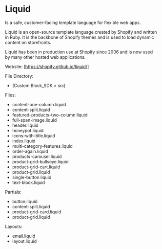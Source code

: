 # Liquid

Is a safe, customer-facing template language for flexible web apps.

Liquid is an open-source template language created by Shopify and written in Ruby. It is the backbone of Shopify themes and is used to load dynamic content on storefronts.

Liquid has been in production use at Shopify since 2006 and is now used by many other hosted web applications.

Website: [https://shopify.github.io/liquid/]


File Directory: 

- (Custom Block_SDK > src)

Files:

- content-one-column.liquid
- content-split.liquid
- featured-products-two-column.liquid
- full-span-image.liquid
- header.liquid
- honeypot.liquid
- icons-with-title.liquid
- index.liquid
- multi-category-features.liquid
- order-again.liquid
- products-carousel.liquid
- product-grid-bullseye.liquid
- product-grid-cart.liquid
- product-grid.liquid
- single-button.liquid
- text-block.liquid

Partials:

- button.liquid
- content-split.liquid
- product-grid-card.liquid
- product-grid.liquid 

Layouts:

- email.liquid
- layout.liquid

